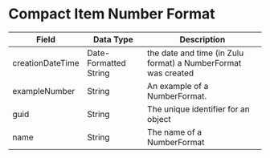 # Compact Item Number Format

| Field | Data Type | Description |
|  --- |  --- |  --- | 
| creationDateTime | Date\-Formatted String | the date and time \(in Zulu format\) a NumberFormat was created |
| exampleNumber | String | An example of a NumberFormat. |
| guid | String | The unique identifier for an object |
| name | String | The name of a NumberFormat |

